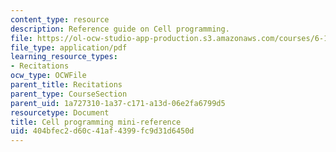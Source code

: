 ```yaml
---
content_type: resource
description: Reference guide on Cell programming.
file: https://ol-ocw-studio-app-production.s3.amazonaws.com/courses/6-189-multicore-programming-primer-january-iap-2007/404bfec2d60c41af4399fc9d31d6450d_cell_mini_ref.pdf
file_type: application/pdf
learning_resource_types:
- Recitations
ocw_type: OCWFile
parent_title: Recitations
parent_type: CourseSection
parent_uid: 1a727310-1a37-c171-a13d-06e2fa6799d5
resourcetype: Document
title: Cell programming mini-reference
uid: 404bfec2-d60c-41af-4399-fc9d31d6450d
---
```

